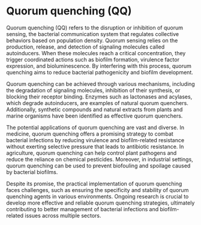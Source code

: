 [//]: # (source: gpt-40)
[//]: # (abbr: QQ)
[//]: # (tags: biofilm-busters quorum-sensing-inhibitors)

# Quorum quenching (QQ)

Quorum quenching (QQ) refers to the disruption or inhibition of quorum sensing, the bacterial communication system that regulates collective behaviors based on population density. Quorum sensing relies on the production, release, and detection of signaling molecules called autoinducers. When these molecules reach a critical concentration, they trigger coordinated actions such as biofilm formation, virulence factor expression, and bioluminescence. By interfering with this process, quorum quenching aims to reduce bacterial pathogenicity and biofilm development.

Quorum quenching can be achieved through various mechanisms, including the degradation of signaling molecules, inhibition of their synthesis, or blocking their receptor binding. Enzymes such as lactonases and acylases, which degrade autoinducers, are examples of natural quorum quenchers. Additionally, synthetic compounds and natural extracts from plants and marine organisms have been identified as effective quorum quenchers.

The potential applications of quorum quenching are vast and diverse. In medicine, quorum quenching offers a promising strategy to combat bacterial infections by reducing virulence and biofilm-related resistance without exerting selective pressure that leads to antibiotic resistance. In agriculture, quorum quenching can help control plant pathogens and reduce the reliance on chemical pesticides. Moreover, in industrial settings, quorum quenching can be used to prevent biofouling and spoilage caused by bacterial biofilms.

Despite its promise, the practical implementation of quorum quenching faces challenges, such as ensuring the specificity and stability of quorum quenching agents in various environments. Ongoing research is crucial to develop more effective and reliable quorum quenching strategies, ultimately contributing to better management of bacterial infections and biofilm-related issues across multiple sectors.
